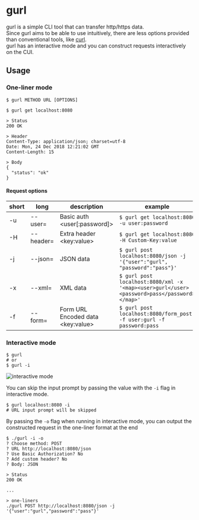 
# gurl
gurl is a simple CLI tool that can transfer http/https data.  
Since gurl aims to be able to use intuitively, there are less options provided than conventional tools, like [curl](https://github.com/curl/curl).  
gurl has an interactive mode and you can construct requests interactively on the CUI.

## Usage
### One-liner mode
```shell
$ gurl METHOD URL [OPTIONS]
```

```shell
$ gurl get localhost:8080

> Status
200 OK

> Header
Content-Type: application/json; charset=utf-8
Date: Mon, 24 Dec 2018 12:21:02 GMT
Content-Length: 15

> Body
{
  "status": "ok"
}
```

#### Request options

|short|long|description| example |
|---|---|---|---|
|-u| --user= | Basic auth <user[:password]> |`$ gurl get localhost:8080 -u user:password`|
|-H| --header= | Extra header \<key:value> |`$ gurl get localhost:8080 -H Custom-Key:value`|
|-j| --json= | JSON data| `$ gurl post localhost:8080/json -j '{"user":"gurl", "password":"pass"}'`|
|-x| --xml= | XML data|`$ gurl post localhost:8080/xml -x '<map><user>gurl</user><password>pass</password></map>'`|
|-f| --form= | Form URL Encoded data \<key:value> |`$ gurl post localhost:8080/form_post -f user:gurl -f password:pass`|



### Interactive mode
```shell
$ gurl
# or 
$ gurl -i
```
![interactive mode](https://user-images.githubusercontent.com/12775019/50400302-0da13380-07c9-11e9-9b71-878070083a2b.gif)

You can skip the input prompt by passing the value with the `-i` flag in interactive mode.
```shell
$ gurl localhost:8080 -i
# URL input prompt will be skipped
```

By passing the `-o` flag when running in interactive mode, you can output the constructed request in the one-liner format at the end

```shell
$ ./gurl -i -o
? Choose method: POST
? URL http://localhost:8080/json
? Use Basic Authorization? No
? Add custom header? No
? Body: JSON

> Status
200 OK

...

> one-liners
./gurl POST http://localhost:8080/json -j '{"user":"gurl","password":"pass"}'
```
